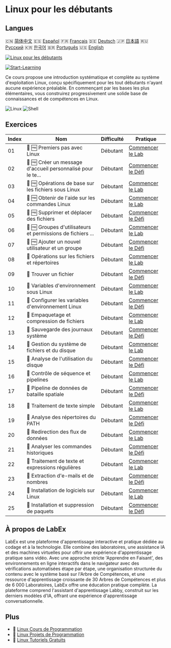 # Linux pour les débutants

## Langues

🇨🇳 [简体中文](README_zh.md) 🇪🇸 [Español](README_es.md) 🇫🇷 [Français](README_fr.md) 🇩🇪 [Deutsch](README_de.md) 🇯🇵 [日本語](README_ja.md) 🇷🇺 [Русский](README_ru.md) 🇰🇷 [한국어](README_ko.md) 🇧🇷 [Português](README_pt.md) 🇺🇸 [English](README.md) 

[![Linux pour les débutants](https://cover-creator.labex.io/linux-for-noobs.png?lang=fr)](https://labex.io/fr/courses/linux-for-noobs)

[![Start-Learning](https://img.shields.io/badge/Start-Learning-whitesmoke?style=for-the-badge)](https://labex.io/fr/courses/linux-for-noobs)

Ce cours propose une introduction systématique et complète au système d'exploitation Linux, conçu spécifiquement pour les tout débutants n'ayant aucune expérience préalable. En commençant par les bases les plus élémentaires, vous construirez progressivement une solide base de connaissances et de compétences en Linux.

![Linux](https://img.shields.io/badge/Linux-whitesmoke?style=for-the-badge&logo=linux)
![Shell](https://img.shields.io/badge/Shell-whitesmoke?style=for-the-badge&logo=shell)


## Exercices

|   Index | Nom                                                         | Difficulté   | Pratique                                                                                                                         |
|---------|-------------------------------------------------------------|--------------|----------------------------------------------------------------------------------------------------------------------------------|
|      01 | 📖 🆓 Premiers pas avec Linux                               | Débutant     | <a target='_blank' href='https://labex.io/fr/tutorials/linux-getting-started-with-linux-446315'>Commencer le Lab</a>             |
|      02 | 🎯 🆓 Créer un message d'accueil personnalisé pour le te... | Débutant     | <a target='_blank' href='https://labex.io/fr/tutorials/linux-create-personalized-terminal-greeting-446322'>Commencer le Défi</a> |
|      03 | 📖 🆓 Opérations de base sur les fichiers sous Linux        | Débutant     | <a target='_blank' href='https://labex.io/fr/tutorials/linux-basic-file-operations-in-linux-18001'>Commencer le Lab</a>          |
|      04 | 📖 🆓 Obtenir de l'aide sur les commandes Linux             | Débutant     | <a target='_blank' href='https://labex.io/fr/tutorials/linux-get-help-on-linux-commands-18000'>Commencer le Lab</a>              |
|      05 | 🎯 🆓 Supprimer et déplacer des fichiers                    | Débutant     | <a target='_blank' href='https://labex.io/fr/tutorials/linux-delete-and-move-files-7777'>Commencer le Défi</a>                   |
|      06 | 📖 🆓 Groupes d'utilisateurs et permissions de fichiers ... | Débutant     | <a target='_blank' href='https://labex.io/fr/tutorials/linux-linux-user-group-and-file-permissions-18002'>Commencer le Lab</a>   |
|      07 | 🎯 🆓 Ajouter un nouvel utilisateur et un groupe            | Débutant     | <a target='_blank' href='https://labex.io/fr/tutorials/linux-add-new-user-and-group-17987'>Commencer le Défi</a>                 |
|      08 | 📖  Opérations sur les fichiers et répertoires              | Débutant     | <a target='_blank' href='https://labex.io/fr/tutorials/linux-file-and-directory-operations-17997'>Commencer le Lab</a>           |
|      09 | 🎯  Trouver un fichier                                      | Débutant     | <a target='_blank' href='https://labex.io/fr/tutorials/linux-find-a-file-17993'>Commencer le Défi</a>                            |
|      10 | 📖  Variables d'environnement sous Linux                    | Débutant     | <a target='_blank' href='https://labex.io/fr/tutorials/linux-environment-variables-in-linux-385274'>Commencer le Lab</a>         |
|      11 | 🎯  Configurer les variables d'environnement Linux          | Débutant     | <a target='_blank' href='https://labex.io/fr/tutorials/linux-configure-linux-environment-variables-437861'>Commencer le Défi</a> |
|      12 | 📖  Empaquetage et compression de fichiers                  | Débutant     | <a target='_blank' href='https://labex.io/fr/tutorials/linux-file-packaging-and-compression-385413'>Commencer le Lab</a>         |
|      13 | 🎯  Sauvegarde des journaux système                         | Débutant     | <a target='_blank' href='https://labex.io/fr/tutorials/linux-backup-system-log-17989'>Commencer le Défi</a>                      |
|      14 | 📖  Gestion du système de fichiers et du disque             | Débutant     | <a target='_blank' href='https://labex.io/fr/tutorials/linux-file-system-and-disk-management-17999'>Commencer le Lab</a>         |
|      15 | 🎯  Analyse de l'utilisation du disque                      | Débutant     | <a target='_blank' href='https://labex.io/fr/tutorials/linux-analyzing-disk-usage-7775'>Commencer le Défi</a>                    |
|      16 | 📖  Contrôle de séquence et pipelines                       | Débutant     | <a target='_blank' href='https://labex.io/fr/tutorials/linux-sequence-control-and-pipeline-17994'>Commencer le Lab</a>           |
|      17 | 🎯  Pipeline de données de bataille spatiale                | Débutant     | <a target='_blank' href='https://labex.io/fr/tutorials/linux-space-battle-data-pipeline-385343'>Commencer le Défi</a>            |
|      18 | 📖  Traitement de texte simple                              | Débutant     | <a target='_blank' href='https://labex.io/fr/tutorials/linux-simple-text-processing-18004'>Commencer le Lab</a>                  |
|      19 | 🎯  Analyse des répertoires du PATH                         | Débutant     | <a target='_blank' href='https://labex.io/fr/tutorials/linux-analyzing-path-directories-385344'>Commencer le Défi</a>            |
|      20 | 📖  Redirection des flux de données                         | Débutant     | <a target='_blank' href='https://labex.io/fr/tutorials/linux-data-stream-redirection-17995'>Commencer le Lab</a>                 |
|      21 | 🎯  Analyser les commandes historiques                      | Débutant     | <a target='_blank' href='https://labex.io/fr/tutorials/linux-analyze-historical-commands-17988'>Commencer le Défi</a>            |
|      22 | 📖  Traitement de texte et expressions régulières           | Débutant     | <a target='_blank' href='https://labex.io/fr/tutorials/linux-text-processing-and-regular-expressions-18003'>Commencer le Lab</a> |
|      23 | 🎯  Extraction d'e-mails et de nombres                      | Débutant     | <a target='_blank' href='https://labex.io/fr/tutorials/linux-extracting-mails-and-numbers-17991'>Commencer le Défi</a>           |
|      24 | 📖  Installation de logiciels sur Linux                     | Débutant     | <a target='_blank' href='https://labex.io/fr/tutorials/linux-software-installation-on-linux-18005'>Commencer le Lab</a>          |
|      25 | 🎯  Installation et suppression de paquets                  | Débutant     | <a target='_blank' href='https://labex.io/fr/tutorials/linux-installing-and-removing-packages-385380'>Commencer le Défi</a>      |

## À propos de LabEx

LabEx est une plateforme d'apprentissage interactive et pratique dédiée au codage et à la technologie. Elle combine des laboratoires, une assistance IA et des machines virtuelles pour offrir une expérience d'apprentissage pratique sans vidéo. Avec une approche stricte 'Apprendre en Faisant', des environnements en ligne interactifs dans le navigateur avec des vérifications automatisées étape par étape, une organisation structurée du contenu avec le système basé sur l'Arbre de Compétences, et une ressource d'apprentissage croissante de 30 Arbres de Compétences et plus de 6 000 Laboratoires, LabEx offre une éducation pratique complète. La plateforme comprend l'assistant d'apprentissage Labby, construit sur les derniers modèles d'IA, offrant une expérience d'apprentissage conversationnelle.

## Plus

- 🔗 [Linux Cours de Programmation](https://github.com/labex-labs/awesome-programming-courses)
- 🔗 [Linux Projets de Programmation](https://github.com/labex-labs/awesome-programming-projects)
- 🔗 [Linux Tutoriels Gratuits](https://github.com/labex-labs/linux-free-tutorials)

